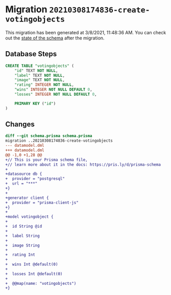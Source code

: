 # Migration `20210308174836-create-votingobjects`

This migration has been generated at 3/8/2021, 11:48:36 AM.
You can check out the [state of the schema](./schema.prisma) after the migration.

## Database Steps

```sql
CREATE TABLE "votingobjects" (
    "id" TEXT NOT NULL,
    "label" TEXT NOT NULL,
    "image" TEXT NOT NULL,
    "rating" INTEGER NOT NULL,
    "wins" INTEGER NOT NULL DEFAULT 0,
    "losses" INTEGER NOT NULL DEFAULT 0,

    PRIMARY KEY ("id")
)
```

## Changes

```diff
diff --git schema.prisma schema.prisma
migration ..20210308174836-create-votingobjects
--- datamodel.dml
+++ datamodel.dml
@@ -1,0 +1,28 @@
+// This is your Prisma schema file,
+// learn more about it in the docs: https://pris.ly/d/prisma-schema
+
+datasource db {
+  provider = "postgresql"
+  url = "***"
+}
+
+generator client {
+  provider = "prisma-client-js"
+}
+
+model votingobject {
+  
+  id String @id
+
+  label String
+
+  image String
+
+  rating Int
+
+  wins Int @default(0)
+
+  losses Int @default(0)
+
+  @@map(name: "votingobjects")
+}
```



